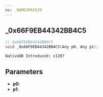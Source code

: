 ```yaml
---
ns: _NAMESPACE29
---
```

## _0x66F9EB44342BB4C5

```c
// 0x66F9EB44342BB4C5
void _0x66F9EB44342BB4C5(Any p0, Any p1);
```

```
NativeDB Introduced: v1207
```

## Parameters
* **p0**:
* **p1**:
